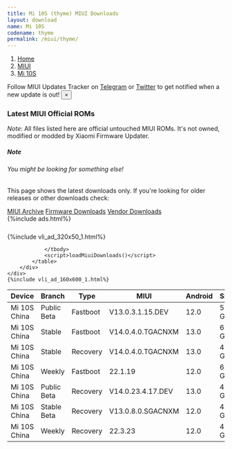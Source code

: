 ```yaml
---
title: Mi 10S (thyme) MIUI Downloads
layout: download
name: Mi 10S
codename: thyme
permalink: /miui/thyme/
---
```

<nav aria-label="breadcrumb">
    <ol class="breadcrumb">
        <li class="breadcrumb-item"><a href="/">Home</a></li>
        <li class="breadcrumb-item"><a href="/miui/">MIUI</a></li>
        <li class="breadcrumb-item active" aria-current="page"><a href="/miui/thyme/">Mi 10S</a></li>
    </ol>
</nav>
<div class="alert alert-primary alert-dismissible fade show" role="alert">
    Follow MIUI Updates Tracker on <a href="https://t.me/MIUIUpdatesTracker" class="alert-link">Telegram</a>
     or <a href="https://twitter.com/MiFwUpdater" class="alert-link">Twitter</a> to get notified when a new update is out!
    <button type="button" class="close" data-dismiss="alert" aria-label="Close">
        <span aria-hidden="true">&times;</span>
    </button>
</div>

### Latest MIUI Official ROMs
*Note*: All files listed here are official untouched MIUI ROMs. It's not owned, modified or modded by Xiaomi Firmware Updater.
<div class="card">
  <div class="card-body">
    <h5 class="card-title">Note</h5>
    <h6 class="card-subtitle mb-2 text-muted">You might be looking for something else!</h6>
    <p class="card-text">This page shows the latest downloads only.
     If you're looking for older releases or other downloads check:</p>
    <a href="/archive/miui/thyme/" class="card-link">MIUI Archive</a>
    <a href="/firmware/thyme/" class="card-link">Firmware Downloads</a>
    <a href="/vendor/thyme/" class="card-link">Vendor Downloads</a>
  </div>
</div>
{%include ads.html%}
<div class="row justify-content-center">
    <div class="col-10">
        <div class="table-responsive-md" style="margin-top: 25px;">
            {%include vli_ad_320x50_1.html%}
            <table id="miui" class="display dt-responsive nowrap compact table table-striped table-hover table-sm">
                <thead class="thead-dark">
                    <tr>
                        <th data-ref="device">Device</th>
                        <th data-ref="branch">Branch</th>
                        <th data-ref="type">Type</th>
                        <th data-ref="miui">MIUI</th>
                        <th data-ref="android">Android</th>
                        <th data-ref="size">Size</th>
                        <th data-ref="size">Date</th>
                        <th data-ref="link">Link</th>
                    </tr>
                </thead>
                <tbody>
                <tr><td>Mi 10S China</td><td>Public Beta</td><td>Fastboot</td><td>V13.0.3.1.15.DEV</td><td>12.0</td><td>5.0 GB</td><td>2022-03-15</td><td><a href="/miui/thyme/public beta/V13.0.3.1.15.DEV/">Download</a></td></tr>
<tr><td>Mi 10S China</td><td>Stable</td><td>Fastboot</td><td>V14.0.4.0.TGACNXM</td><td>13.0</td><td>6.3 GB</td><td>2023-02-27</td><td><a href="/miui/thyme/stable/V14.0.4.0.TGACNXM/">Download</a></td></tr>
<tr><td>Mi 10S China</td><td>Stable</td><td>Recovery</td><td>V14.0.4.0.TGACNXM</td><td>13.0</td><td>4.0 GB</td><td>2023-03-03</td><td><a href="/miui/thyme/stable/V14.0.4.0.TGACNXM/">Download</a></td></tr>
<tr><td>Mi 10S China</td><td>Weekly</td><td>Fastboot</td><td>22.1.19</td><td>12.0</td><td>6.3 GB</td><td>2022-01-19</td><td><a href="/miui/thyme/weekly/22.1.19/">Download</a></td></tr>
<tr><td>Mi 10S China</td><td>Public Beta</td><td>Recovery</td><td>V14.0.23.4.17.DEV</td><td>13.0</td><td>4.2 GB</td><td>2023-04-21</td><td><a href="/miui/thyme/public beta/V14.0.23.4.17.DEV/">Download</a></td></tr>
<tr><td>Mi 10S China</td><td>Stable Beta</td><td>Recovery</td><td>V13.0.8.0.SGACNXM</td><td>12.0</td><td>4.8 GB</td><td>2022-08-26</td><td><a href="/miui/thyme/stable beta/V13.0.8.0.SGACNXM/">Download</a></td></tr>
<tr><td>Mi 10S China</td><td>Weekly</td><td>Recovery</td><td>22.3.23</td><td>12.0</td><td>4.9 GB</td><td>2022-03-24</td><td><a href="/miui/thyme/weekly/22.3.23/">Download</a></td></tr>

                </tbody>
                <script>loadMiuiDownloads()</script>
            </table>
        </div>
    </div>
    {%include vli_ad_160x600_1.html%}
</div>
